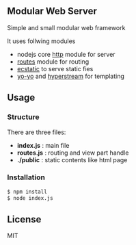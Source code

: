 ## Modular Web Server

Simple and small modular web framework

It uses follwing modules
- nodejs core [http](https://nodejs.org/api/http.html) module for server
- [routes](https://github.com/aaronblohowiak/routes.js) module for routing
- [ecstatic](https://github.com/jfhbrook/node-ecstatic) to serve static fies
- [yo-yo](https://github.com/maxogden/yo-yo) and [hyperstream](https://github.com/substack/hyperstream) for templating

## Usage

### Structure
There are three files:
- **index.js** : main file 
- **routes.js** : routing and view part handle
- **./public** : static contents like html page

### Installation

```sh
$ npm install
$ node index.js
```

## License
MIT
